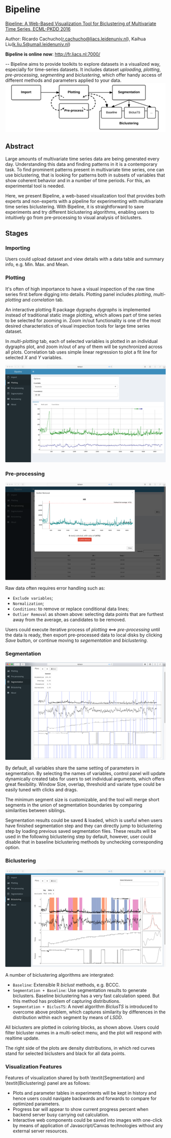 # Bipeline

[Bipeline: A Web-Based Visualization Tool for Biclustering of Multivariate Time Series, ECML-PKDD 2016](http://link.springer.com/chapter/10.1007/978-3-319-46131-1_3)

Author: Ricardo Cachucho(r.cachucho@liacs.leidenuniv.nl), Kaihua Liu(k.liu.5@umail.leidenuniv.nl)

**Bipeline is online now**: http://fr.liacs.nl:7000/

--
Bipeline aims to provide toolkits to explore datasets in a visualized way, especially for time-series datasets. It includes dataset *uploading*, *plotting*, *pre-processing*, *segmenting* and *biclustering*, which offer handy access of different methods and parameters applied to your data.
![modules](https://raw.githubusercontent.com/kainliu/Bipeline/master/screenshot/modules.png)


## Abstract

Large amounts of multivariate time series data are being generated every day. Understanding this data and finding patterns in it is a contemporary task. To find prominent patterns present in multivariate time series, one can use biclustering, that is looking for patterns both in subsets of variables that show coherent behavior and in a number of time periods. For this, an experimental tool is needed.


Here, we present Bipeline, a web-based visualization tool that provides both experts and non-experts with a pipeline for experimenting with multivariate time series biclustering. With Bipeline, it is straightforward to save experiments and try different biclustering algorithms, enabling users to intuitively go from pre-processing to visual analysis of biclusters.

## Stages

### Importing

Users could upload dataset and view details with a data table and summary info, e.g. Min. Max. and Mean.

### Plotting

It's often of high importance to have a visual inspection of the raw time series first before digging into details. Plotting panel includes *plotting*, *multi-plotting* and *correlation* tab. 

An interactive plotting R package dygraphs *dygraphs* is implemented instead of traditional static image plotting, which allows part of time series to be selected for zooming in. Zoom in/out functionality is one of the most desired characteristics of visual inspection tools for large time series dataset. 

In *multi-plotting* tab, each of selected variables is plotted in an individual dygraphs plot, and zoom in/out of any of them will be synchronized across all plots. Correlation tab uses simple linear regression to plot a fit line for selected *X* and *Y* variables.


![plotting](https://raw.githubusercontent.com/kainliu/Bipeline/master/screenshot/plotting.png)


### Pre-processing

![pre-processing](https://raw.githubusercontent.com/kainliu/Bipeline/master/screenshot/pre-processing.png)

Raw data often requires error handling such as: 
* `Exclude variables`; 
* `Normalization`;
* `Conditions`: to remove or replace conditional data lines; 
* `Outlier Removal` as shown above: selecting data points that are furthest away from the average, as candidates to be removed. 

Users could execute iterative process of *plotting* <==> *pre-processing* until the data is ready, then export pre-processed data to local disks by clicking *Save* button, or continue moving to *segementation* and *biclustering*.

### Segmentation ###

![segmentation](https://raw.githubusercontent.com/kainliu/Bipeline/master/screenshot/segmentation.png)


By default, all variables share the same setting of parameters in segmentation. By selecting the names of variables, control panel will update dynamically created tabs for users to set individual arguments, which offers great flexibility. Window Size, overlap, threshold and variate type could be easily tuned with clicks and drags. 

The minimum segment size is customizable, and the tool will merge short segments in the union of segmentation boundaries by comparing similarities between siblings.

Segmentation results could be saved \& loaded, which is useful when users have finished segmentation step and they can directly jump to biclustering step by loading previous saved segmentation files. These results will be used in the following biclustering step by default, however, user could disable that in baseline biclustering methods by unchecking corresponding option.


### Biclustering

![biclustering](https://raw.githubusercontent.com/kainliu/Bipeline/master/screenshot/biclustering.png)


A number of biclustering algorithms are intergrated:
* `Baseline`: Extensible R *biclust* methods, e.g. BCCC. 
* `Segmentation + Baseline`: Use segmentation results to generate biclusters. Baseline biclustering has a very fast calculation speed. But this method has problem of capturing distributions.
* `Segmentation + BiclusTS`: A novel algorithm *BiclusTS* is introduced to overcome above problem, which captures similarity by differences in the distribution within each segment by means of *LSDD*. 


All biclusters are plotted in coloring blocks, as shown above. Users could filter bicluster names in a multi-select menu, and the plot will respond with realtime update. 

The right side of the plots are density distributions, in which red curves stand for selected biclusters and black for all data points. 

### Visualization Features

Features of visualization shared by both \textit{Segmentation} and \textit{Biclustering} panel are as follows:
* Plots and parameter tables in experiments will be kept in history and hence users could navigate backwards and forwards to compare for optimized parameters. 
* Progress bar will appear to show current progress percent when backend server busy carrying out calculation.
* Interactive web components could be saved into images with one-click by means of application of Javascript/Canvas technologies without any external server resources.


